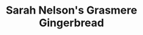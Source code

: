 ---
title: "Sarah Nelson's Grasmere Gingerbread"
url: /grasmere/sarah-nelsons-grasmere-gingerbread/
shop: confectionery
---